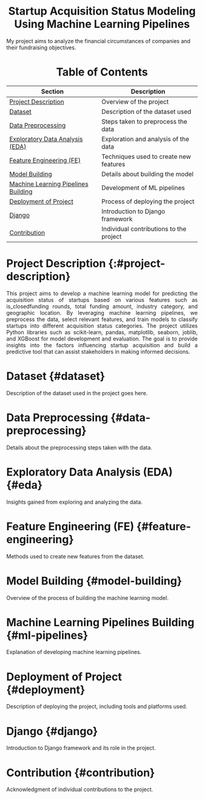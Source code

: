 <div style="text-align: center;">
  <h1>Startup Acquisition Status Modeling Using Machine Learning Pipelines</h1>
</div>
 My project aims to analyze the financial circumstances of companies and their fundraising objectives.

 <div style="text-align: center;">
  <h1>Table of Contents</h1>
 </div>

| Section                                               | Description                               |
|-------------------------------------------------------|-------------------------------------------|
| [Project Description](#project-description)           | Overview of the project                   |
| [Dataset](#dataset)                                   | Description of the dataset used           |
| [Data Preprocessing](#data-preprocessing)             | Steps taken to preprocess the data        |
| [Exploratory Data Analysis (EDA)](#eda)               | Exploration and analysis of the data      |
| [Feature Engineering (FE)](#feature-engineering)      | Techniques used to create new features    |
| [Model Building](#model-building)                     | Details about building the model          |
| [Machine Learning Pipelines Building](#ml-pipelines)  | Development of ML pipelines               |
| [Deployment of Project](#deployment)                  | Process of deploying the project          |
| [Django](#django)                                     | Introduction to Django framework          |
| [Contribution](#contribution)                         | Individual contributions to the project   |

# Project Description {:#project-description}
<div style="text-align: center;">
  <p align="justify"> This project aims to develop a machine learning model for predicting the acquisition status of startups based on various features such as is_closedfunding rounds, total funding amount, industry 
    category, and geographic location. By leveraging machine learning pipelines, we preprocess the data, select relevant features, and train models to classify startups into different acquisition status categories. The 
    project utilizes Python libraries such as scikit-learn, pandas, matplotlib, seaborn, joblib, and XGBoost for model development and evaluation. The goal is to provide insights into the factors influencing startup 
    acquisition and build a predictive tool that can assist stakeholders in making informed decisions.
</div>

# Dataset {#dataset}

Description of the dataset used in the project goes here.

# Data Preprocessing {#data-preprocessing}

Details about the preprocessing steps taken with the data.

# Exploratory Data Analysis (EDA) {#eda}

Insights gained from exploring and analyzing the data.

# Feature Engineering (FE) {#feature-engineering}

Methods used to create new features from the dataset.

# Model Building {#model-building}

Overview of the process of building the machine learning model.

# Machine Learning Pipelines Building {#ml-pipelines}

Explanation of developing machine learning pipelines.

# Deployment of Project {#deployment}

Description of deploying the project, including tools and platforms used.

# Django {#django}

Introduction to Django framework and its role in the project.

# Contribution {#contribution}

Acknowledgment of individual contributions to the project.





